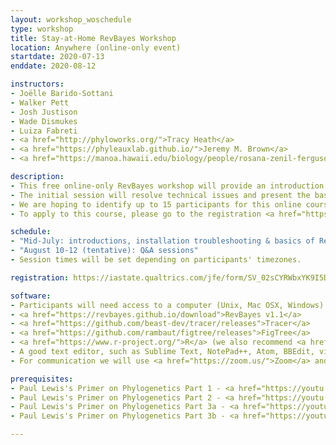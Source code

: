 ```yaml
---
layout: workshop_woschedule
type: workshop
title: Stay-at-Home RevBayes Workshop 
location: Anywhere (online-only event)
startdate: 2020-07-13
enddate: 2020-08-12

instructors: 
- Joëlle Barido-Sottani
- Walker Pett
- Josh Justison
- Wade Dismukes
- Luiza Fabreti
- <a href="http://phyloworks.org/">Tracy Heath</a>
- <a href="https://phyleauxlab.github.io/">Jeremy M. Brown</a>
- <a href="https://manoa.hawaii.edu/biology/people/rosana-zenil-ferguson">Rosana Zenil-Ferguson</a>

description: 
- This free online-only RevBayes workshop will provide an introduction to the theory and use of RevBayes, with a focus on 1) tree inference from molecular data and 2) combining fossil and extant data. Additional topics may be covered depending on participant interest. The format will be a combination of interactive video sessions (via Zoom or similar tools), real-time discussions over Slack, self-guided tutorials, and pre-recorded videos. 
- The initial session will resolve technical issues and present the basics of using RevBayes. Participants will then be expected to work through several tutorials on their own schedule, with the help of pre-recorded materials. A Slack forum will be open for questions and issues. The workshop will conclude with several online Q&A sessions with the instructors. The dates for the interactive sessions are currently tentative and may be adjusted depending on the schedule of the participants and instructors.
- We are hoping to identify up to 15 participants for this online course. While we hope we are able to accommodate everyone who applies, we realize that this may not be possible because of time-zones and availability. If the number of applicants exceeds our capacity, we hope to organize a second round of sessions later in the year. Participants will not be charged for the course, but we will request that they commit to completing the tutorials and attending the majority of interactive sessions. 
- To apply to this course, please go to the registration <a href="https://iastate.qualtrics.com/jfe/form/SV_02sCYRWbxYK9I5D">form</a>.

schedule:
- "Mid-July: introductions, installation troubleshooting & basics of RevBayes"
- "August 10-12 (tentative): Q&A sessions"
- Session times will be set depending on participants' timezones.

registration: https://iastate.qualtrics.com/jfe/form/SV_02sCYRWbxYK9I5D

software:
- Participants will need access to a computer (Unix, Mac OSX, Windows) to complete the tutorials, as well as a web-enabled device (computer or mobile device) capable of running communication tools.
- <a href="https://revbayes.github.io/download">RevBayes v1.1</a> 
- <a href="https://github.com/beast-dev/tracer/releases">Tracer</a>
- <a href="https://github.com/rambaut/figtree/releases">FigTree</a>
- <a href="https://www.r-project.org/">R</a> (we also recommend <a href="https://rstudio.com/">RStudio</a>)
- A good text editor, such as Sublime Text, NotePad++, Atom, BBEdit, vim, or emacs 
- For communication we will use <a href="https://zoom.us/">Zoom</a> and <a href="https://slack.com/">Slack</a>

prerequisites:
- Paul Lewis's Primer on Phylogenetics Part 1 - <a href="https://youtu.be/1r4z0YJq580">Trees & Likelihood</a>
- Paul Lewis's Primer on Phylogenetics Part 2 - <a href="https://youtu.be/UsLeY0wZr4Y">Substitution Models</a>
- Paul Lewis's Primer on Phylogenetics Part 3a - <a href="https://youtu.be/4PWlnNsfz90">Bayesian Statistics & MCMC</a>
- Paul Lewis's Primer on Phylogenetics Part 3b - <a href="https://youtu.be/TLtOS--YwkU">Bayesian Phylogenetics</a>

---
```

